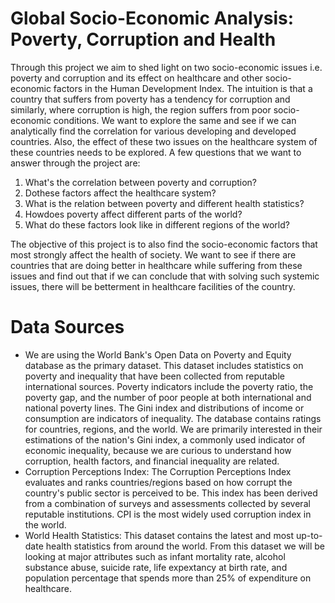 # Global Socio-Economic Analysis: Poverty, Corruption and Health

 Through this project we aim to shed light on two socio-economic issues i.e. poverty and corruption and
 its effect on healthcare and other socio-economic factors in the Human Development Index. The
 intuition is that a country that suffers from poverty has a tendency for corruption and similarly, where
 corruption is high, the region suffers from poor socio-economic conditions. We want to explore the
 same and see if we can analytically find the correlation for various developing and developed countries.
 Also, the effect of these two issues on the healthcare system of these countries needs to be explored.
 A few questions that we want to answer through the project are:
 1) What's the correlation between poverty and corruption?
 2) Dothese factors affect the healthcare system?
 3) What is the relation between poverty and different health statistics?
 4) Howdoes poverty affect different parts of the world?
 5) What do these factors look like in different regions of the world?

 The objective of this project is to also find the socio-economic factors that most strongly affect the
 health of society. We want to see if there are countries that are doing better in healthcare while
 suffering from these issues and find out that if we can conclude that with solving such systemic issues,
 there will be betterment in healthcare facilities of the country.

# Data Sources

 -  We are using the World Bank's Open Data on Poverty and Equity database as the primary dataset. This
 dataset includes statistics on poverty and inequality that have been collected from reputable
 international sources. Poverty indicators include the poverty ratio, the poverty gap, and the number of
 poor people at both international and national poverty lines. The Gini index and distributions of income
 or consumption are indicators of inequality. The database contains ratings for countries, regions, and
 the world. We are primarily interested in their estimations of the nation's Gini index, a commonly used
 indicator of economic inequality, because we are curious to understand how corruption, health factors,
 and financial inequality are related.
- Corruption Perceptions Index: The Corruption Perceptions Index evaluates and ranks countries/regions based on how corrupt the country's public sector is perceived to be. This index has been derived from a combination of surveys and assessments collected by several reputable institutions. CPI is the most widely used corruption index in the world.
- World Health Statistics: This dataset contains the latest and most up-to-date health statistics from around the world. From this dataset we will be looking at major attributes such as infant mortality rate, alcohol substance abuse, suicide rate, life expextancy at birth rate, and population percentage that spends more than 25% of expenditure on healthcare.

